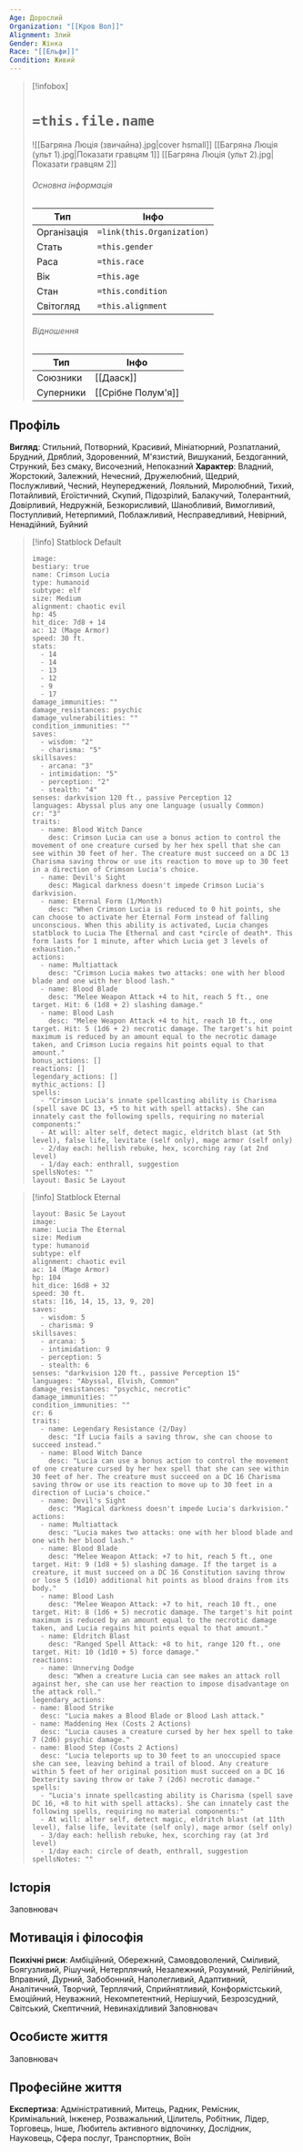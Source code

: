 ```yaml
---
Age: Дорослий
Organization: "[[Кров Вол]]"
Alignment: Злий
Gender: Жінка
Race: "[[Ельфи]]"
Condition: Живий
---
```

> [!infobox]
> # `=this.file.name`
> ![[Багряна Люція (звичайна).jpg|cover hsmall]]
> [[Багряна Люція (ульт 1).jpg|Показати гравцям 1]]
> [[Багряна Люція (ульт 2).jpg|Показати гравцям 2]]
> ###### Основна інформація
> Тип | Інфо |
> ---|---|
> Організація | `=link(this.Organization)` |
> Стать | `=this.gender` |
> Раса | `=this.race` |
> Вік | `=this.age` |
> Стан | `=this.condition` |
> Світогляд | `=this.alignment` |
> ###### Відношення
> Тип | Інфо |
> ---|---|
> Союзники | [[Дааск]] |
> Суперники | [[Срібне Полум'я]] |

## Профіль
**Вигляд**: Стильний, Потворний, Красивий, Мініатюрний, Розпатланий, Брудний, Дряблий, Здоровенний, М'язистий, Вишуканий, Бездоганний, Стрункий, Без смаку, Височезний, Непоказний
**Характер**: Владний, Жорстокий, Залежний, Нечесний, Дружелюбний, Щедрий, Послужливий, Чесний, Неупереджений, Лояльний, Миролюбний, Тихий, Потайливий, Егоїстичний, Скупий, Підозрілий, Балакучий, Толерантний, Довірливий, Недружній, Безкорисливий, Шанобливий, Вимогливий, Поступливий, Нетерпимий, Поблажливий, Несправедливий, Невірний, Ненадійний, Буйний

> [!info] Statblock Default
> ```statblock
> image: 
> bestiary: true
> name: Crimson Lucia
> type: humanoid
> subtype: elf
> size: Medium
> alignment: chaotic evil
> hp: 45
> hit_dice: 7d8 + 14
> ac: 12 (Mage Armor)
> speed: 30 ft.
> stats:
>   - 14
>   - 14
>   - 13
>   - 12
>   - 9
>   - 17
> damage_immunities: ""
> damage_resistances: psychic
> damage_vulnerabilities: ""
> condition_immunities: ""
> saves:
>   - wisdom: "2"
>   - charisma: "5"
> skillsaves:
>   - arcana: "3"
>   - intimidation: "5"
>   - perception: "2"
>   - stealth: "4"
> senses: darkvision 120 ft., passive Perception 12
> languages: Abyssal plus any one language (usually Common)
> cr: "3"
> traits:
>   - name: Blood Witch Dance
>     desc: Crimson Lucia can use a bonus action to control the movement of one creature cursed by her hex spell that she can see within 30 feet of her. The creature must succeed on a DC 13 Charisma saving throw or use its reaction to move up to 30 feet in a direction of Crimson Lucia's choice.
>   - name: Devil's Sight
>     desc: Magical darkness doesn't impede Crimson Lucia's darkvision.
>   - name: Eternal Form (1/Month)
>     desc: "When Crimson Lucia is reduced to 0 hit points, she can choose to activate her Eternal Form instead of falling unconscious. When this ability is activated, Lucia changes statblock to Lucia The Ethernal and cast *circle of death*. This form lasts for 1 minute, after which Lucia get 3 levels of exhaustion."
> actions:
>   - name: Multiattack
>     desc: "Crimson Lucia makes two attacks: one with her blood blade and one with her blood lash."
>   - name: Blood Blade
>     desc: "Melee Weapon Attack +4 to hit, reach 5 ft., one target. Hit: 6 (1d8 + 2) slashing damage."
>   - name: Blood Lash
>     desc: "Melee Weapon Attack +4 to hit, reach 10 ft., one target. Hit: 5 (1d6 + 2) necrotic damage. The target's hit point maximum is reduced by an amount equal to the necrotic damage taken, and Crimson Lucia regains hit points equal to that amount."
> bonus_actions: []
> reactions: []
> legendary_actions: []
> mythic_actions: []
> spells:
>   - "Crimson Lucia's innate spellcasting ability is Charisma (spell save DC 13, +5 to hit with spell attacks). She can innately cast the following spells, requiring no material components:"
>   - At will: alter self, detect magic, eldritch blast (at 5th level), false life, levitate (self only), mage armor (self only)
>   - 2/day each: hellish rebuke, hex, scorching ray (at 2nd level)
>   - 1/day each: enthrall, suggestion
> spellsNotes: ""
> layout: Basic 5e Layout
> ```

> [!info] Statblock Eternal
> ```statblock
> layout: Basic 5e Layout
> image: 
> name: Lucia The Eternal
> size: Medium
> type: humanoid
> subtype: elf
> alignment: chaotic evil
> ac: 14 (Mage Armor)
> hp: 104
> hit_dice: 16d8 + 32
> speed: 30 ft.
> stats: [16, 14, 15, 13, 9, 20]
> saves:
>   - wisdom: 5
>   - charisma: 9
> skillsaves:
>   - arcana: 5
>   - intimidation: 9
>   - perception: 5
>   - stealth: 6
> senses: "darkvision 120 ft., passive Perception 15"
> languages: "Abyssal, Elvish, Common"
> damage_resistances: "psychic, necrotic"
> damage_immunities: ""
> condition_immunities: ""
> cr: 6
> traits:
>   - name: Legendary Resistance (2/Day)
>     desc: "If Lucia fails a saving throw, she can choose to succeed instead."
>   - name: Blood Witch Dance
>     desc: "Lucia can use a bonus action to control the movement of one creature cursed by her hex spell that she can see within 30 feet of her. The creature must succeed on a DC 16 Charisma saving throw or use its reaction to move up to 30 feet in a direction of Lucia's choice."
>   - name: Devil's Sight
>     desc: "Magical darkness doesn't impede Lucia's darkvision."
> actions:
>   - name: Multiattack
>     desc: "Lucia makes two attacks: one with her blood blade and one with her blood lash."
>   - name: Blood Blade
>     desc: "Melee Weapon Attack: +7 to hit, reach 5 ft., one target. Hit: 9 (1d8 + 5) slashing damage. If the target is a creature, it must succeed on a DC 16 Constitution saving throw or lose 5 (1d10) additional hit points as blood drains from its body."
>   - name: Blood Lash
>     desc: "Melee Weapon Attack: +7 to hit, reach 10 ft., one target. Hit: 8 (1d6 + 5) necrotic damage. The target's hit point maximum is reduced by an amount equal to the necrotic damage taken, and Lucia regains hit points equal to that amount."
>   - name: Eldritch Blast
>     desc: "Ranged Spell Attack: +8 to hit, range 120 ft., one target. Hit: 10 (1d10 + 5) force damage."
> reactions:
>   - name: Unnerving Dodge
>     desc: "When a creature Lucia can see makes an attack roll against her, she can use her reaction to impose disadvantage on the attack roll."
> legendary_actions: 
> - name: Blood Strike 
>   desc: "Lucia makes a Blood Blade or Blood Lash attack." 
> - name: Maddening Hex (Costs 2 Actions) 
>   desc: "Lucia causes a creature cursed by her hex spell to take 7 (2d6) psychic damage." 
> - name: Blood Step (Costs 2 Actions) 
>   desc: "Lucia teleports up to 30 feet to an unoccupied space she can see, leaving behind a trail of blood. Any creature within 5 feet of her original position must succeed on a DC 16 Dexterity saving throw or take 7 (2d6) necrotic damage."
> spells:
>   - "Lucia's innate spellcasting ability is Charisma (spell save DC 16, +8 to hit with spell attacks). She can innately cast the following spells, requiring no material components:"
>   - At will: alter self, detect magic, eldritch blast (at 11th level), false life, levitate (self only), mage armor (self only)
>   - 3/day each: hellish rebuke, hex, scorching ray (at 3rd level)
>   - 1/day each: circle of death, enthrall, suggestion
> spellsNotes: ""
> ```

## Історія
Заповнювач
## Мотивація і філософія
**Психічні риси**: Амбіційний, Обережний, Самовдоволений, Сміливий, Боягузливий, Рішучий, Нетерплячий, Незалежний, Розумний, Релігійний, Вправний, Дурний, Забобонний, Наполегливий, Адаптивний, Аналітичний, Творчий, Терплячий, Сприйнятливий, Конформістський, Емоційний, Неуважний, Некомпетентний, Нерішучий, Безрозсудний, Світський, Скептичний, Невинахідливий
Заповнювач
## Особисте життя
Заповнювач
## Професійне життя
**Експертиза**: Адміністративний, Митець, Радник, Ремісник, Кримінальний, Інженер, Розважальний, Цілитель, Робітник, Лідер, Торговець, Інше, Любитель активного відпочинку, Дослідник, Науковець, Сфера послуг, Транспортник, Воїн